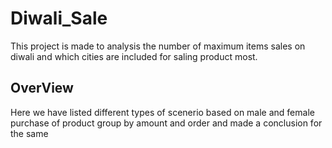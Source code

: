 # Diwali_Sale
This project is made to analysis the number of maximum items sales on diwali and  which cities are included for saling product most. 
## OverView
 Here we have listed different types of scenerio based on male and female purchase of product group by amount and order and made a conclusion for the same  
